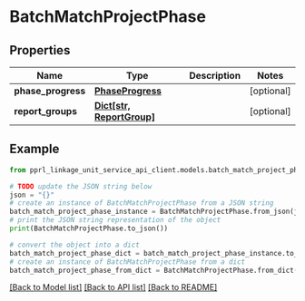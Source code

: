 # BatchMatchProjectPhase


## Properties

Name | Type | Description | Notes
------------ | ------------- | ------------- | -------------
**phase_progress** | [**PhaseProgress**](PhaseProgress.md) |  | [optional] 
**report_groups** | [**Dict[str, ReportGroup]**](ReportGroup.md) |  | [optional] 

## Example

```python
from pprl_linkage_unit_service_api_client.models.batch_match_project_phase import BatchMatchProjectPhase

# TODO update the JSON string below
json = "{}"
# create an instance of BatchMatchProjectPhase from a JSON string
batch_match_project_phase_instance = BatchMatchProjectPhase.from_json(json)
# print the JSON string representation of the object
print(BatchMatchProjectPhase.to_json())

# convert the object into a dict
batch_match_project_phase_dict = batch_match_project_phase_instance.to_dict()
# create an instance of BatchMatchProjectPhase from a dict
batch_match_project_phase_from_dict = BatchMatchProjectPhase.from_dict(batch_match_project_phase_dict)
```
[[Back to Model list]](../README.md#documentation-for-models) [[Back to API list]](../README.md#documentation-for-api-endpoints) [[Back to README]](../README.md)


